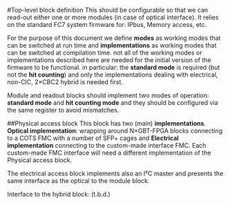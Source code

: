 #Top-level block definition
This should be configurable so that we can read-out either one or more modules (in case of optical interface).
It relies on the standard FC7 system firmware for: IPbus, Memory access, etc.

For the purpose of this document we define **modes** as working modes that can be switched at run time and **implementations** as working modes that can be switched at compilation time. not all of the working modes or implementations described here are needed for the initial version of the firmware to be functional. in particular: the **standard mode** is required (but not the **hit counting**) and only the implementations dealing with electrical, non-CIC, 2×CBC2 hybrid is needed first.

Module and readout blocks should implement two modes of operation: **standard mode** and **hit counting mode** and they should be configured via the same register to avoid mismatches.

##Physical access block
This block has two (main) **implementations**. **Optical implementation**: wrapping around N×GBT-FPGA blocks connecting to a COTS FMC with a number of SFP+ cages and **Electrical implementation** connecting to the custom-made interface FMC. Each custom-made FMC interface will need a different implementation of the Physical access block.

The electrical access block implements also an I²C master and presents the same interface as the optical to the module block.

Interface to the hybrid block: (t.b.d.)